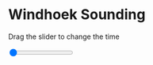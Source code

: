 <h1>Windhoek Sounding</h1>
<p>Drag the slider to change the time</p>

<div class="slidecontainer">
<input oninput='setImage(this)' class="slider" type="range" min="0" max="2" value="0" step="1" />
<img id='img'/>
</div>

<script>
var img = document.getElementById('img');
var img_array = ['/assets/images/skwt/skd_windhoek_wrfout_d01_2020-04-28_12:00:00.png',
'/assets/images/skwt/skd_windhoek_wrfout_d01_2020-04-28_18:00:00.png',];
function setImage(obj)
{
        var value = obj.value;
        img.src = img_array[value];

}
</script>
